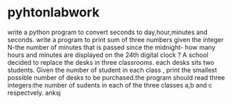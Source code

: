 # pyhtonlabwork
write a python program to convert seconds to day,hour,minutes and seconds.
write a program to print sum of three numbers
given the integer N-the number of minutes that is passed since the midnight- how many hours and minutes are displayed on the 24th digital clock ?
A school decided to replace the desks in three classrooms. each desks sits two students. Given the number of student in each class , print the smallest possible number of desks to be purchased.the program should read three integers:the number of sudents in each of the three classes a,b and c respectvely.
anksj
